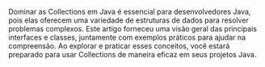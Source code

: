 Dominar as Collections em Java é essencial para desenvolvedores Java, pois elas oferecem uma variedade de estruturas de dados para resolver problemas complexos. Este artigo forneceu uma visão geral das principais interfaces e classes, juntamente com exemplos práticos para ajudar na compreensão. Ao explorar e praticar esses conceitos, você estará preparado para usar Collections de maneira eficaz em seus projetos Java.
